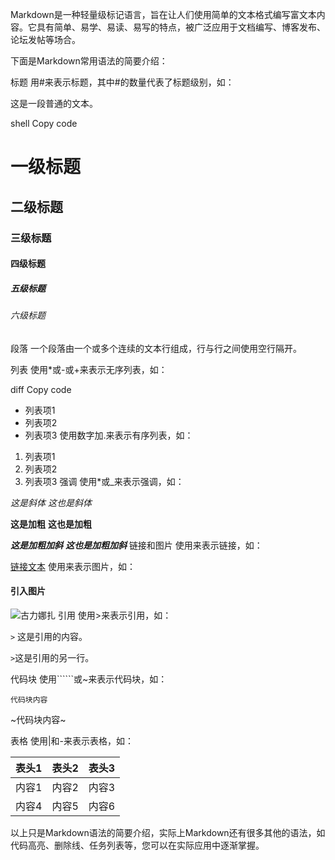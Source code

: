 Markdown是一种轻量级标记语言，旨在让人们使用简单的文本格式编写富文本内容。它具有简单、易学、易读、易写的特点，被广泛应用于文档编写、博客发布、论坛发帖等场合。

下面是Markdown常用语法的简要介绍：

标题
用#来表示标题，其中#的数量代表了标题级别，如：

这是一段普通的文本。



shell
Copy code
# 一级标题
## 二级标题
### 三级标题
#### 四级标题
##### 五级标题
###### 六级标题
段落
一个段落由一个或多个连续的文本行组成，行与行之间使用空行隔开。

列表
使用*或-或+来表示无序列表，如：

diff
Copy code
- 列表项1
- 列表项2
- 列表项3
  使用数字加.来表示有序列表，如：


1.  列表项1
2. 列表项2
3. 列表项3
   强调
   使用*或_来表示强调，如：


*这是斜体*
_这也是斜体_

**这是加粗**
__这也是加粗__

***这是加粗加斜***
___这也是加粗加斜___
链接和图片
使用[]()来表示链接，如：


[链接文本](http://wwww.baidu.com)
使用![]()来表示图片，如：

#### 引入图片
![古力娜扎](https://p2.itc.cn/images01/20220703/55a28994c1404ae4bf657471f8acc68b.jpeg)
引用
使用>来表示引用，如：


`>` 这是引用的内容。

`>`这是引用的另一行。

代码块
使用``````或~来表示代码块，如：


``````
代码块内容
``````

~代码块内容~

表格
使用|和-来表示表格，如：


| 表头1 | 表头2 | 表头3 |
| --- | --- | --- |
| 内容1 | 内容2 | 内容3 |
| 内容4 | 内容5 | 内容6 |
以上只是Markdown语法的简要介绍，实际上Markdown还有很多其他的语法，如代码高亮、删除线、任务列表等，您可以在实际应用中逐渐掌握。
